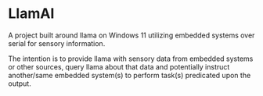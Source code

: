 # LlamAI
A project built around llama on Windows 11 utilizing embedded systems over serial for sensory information. 


The intention is to provide llama with sensory data from embedded systems or other sources, query llama about that data and
potentially instruct another/same embedded system(s) to perform task(s) predicated upon the output.
